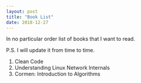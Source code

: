 ```yaml
---
layout: post
title: "Book List"
date: 2018-12-27
---
```

In no particular order list of books that I want to read.

P.S. I will update it from time to time.

1. Clean Code
2. Understanding Linux Network Internals
3. Cormen: Introduction to Algorithms
